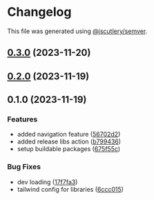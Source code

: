 # Changelog

This file was generated using [@jscutlery/semver](https://github.com/jscutlery/semver).

## [0.3.0](https://github.com/deriv-com/deriv-com-v2/compare/providers-0.2.0...providers-0.3.0) (2023-11-20)

## [0.2.0](https://github.com/deriv-com/deriv-com-v2/compare/providers-0.1.0...providers-0.2.0) (2023-11-19)

## 0.1.0 (2023-11-19)


### Features

* added navigation feature ([56702d2](https://github.com/deriv-com/deriv-com-v2/commit/56702d2bac2e9c081ca7f986fead7f50f53723e4))
* added release libs action ([b799436](https://github.com/deriv-com/deriv-com-v2/commit/b7994362021f5da9c1d02cd995c8ee0bd8c353a7))
* setup buildable packages ([675f55c](https://github.com/deriv-com/deriv-com-v2/commit/675f55c6b1d1984596a664306deab038383a9f31))


### Bug Fixes

* dev loading ([17f7fa3](https://github.com/deriv-com/deriv-com-v2/commit/17f7fa39a9507c909041a8f15fca86d33c298a42))
* tailwind config for libraries ([6ccc015](https://github.com/deriv-com/deriv-com-v2/commit/6ccc01563ec7a538945b90b6ca8d11e0cf984a2d))
